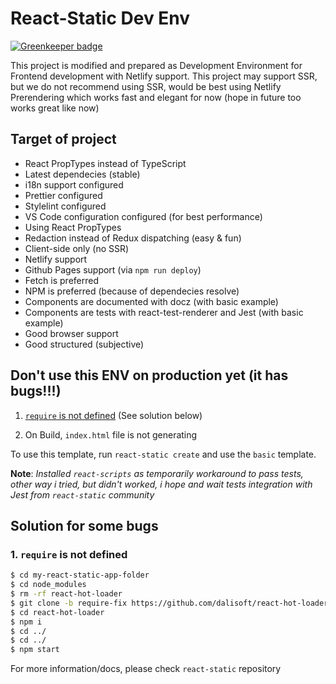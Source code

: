 # React-Static Dev Env

[![Greenkeeper badge](https://badges.greenkeeper.io/dalisoft/react-static-dev-env.svg)](https://greenkeeper.io/)

This project is modified and prepared as Development Environment for Frontend development with Netlify support. This project may support SSR, but we do not recommend using SSR, would be best using Netlify Prerendering which works fast and elegant for now (hope in future too works great like now)

## Target of project

- React PropTypes instead of TypeScript
- Latest dependecies (stable)
- i18n support configured
- Prettier configured
- Stylelint configured
- VS Code configuration configured (for best performance)
- Using React PropTypes
- Redaction instead of Redux dispatching (easy & fun)
- Client-side only (no SSR)
- Netlify support
- Github Pages support (via `npm run deploy`)
- Fetch is preferred
- NPM is preferred (because of dependecies resolve)
- Components are documented with docz (with basic example)
- Components are tests with react-test-renderer and Jest (with basic example)
- Good browser support
- Good structured (subjective)

## Don't use this ENV on production yet (it has bugs!!!)

1. [`require` is not defined](https://github.com/nozzle/react-static/issues/1164) (See solution below)

2. On Build, `index.html` file is not generating

To use this template, run `react-static create` and use the `basic` template.

**Note**: _Installed `react-scripts` as temporarily workaround to pass tests, other way i tried, but didn't worked, i hope and wait tests integration with Jest from `react-static` community_

## Solution for some bugs

### 1. `require` is not defined

```bash
$ cd my-react-static-app-folder
$ cd node_modules
$ rm -rf react-hot-loader
$ git clone -b require-fix https://github.com/dalisoft/react-hot-loader.git
$ cd react-hot-loader
$ npm i
$ cd ../
$ cd ../
$ npm start
```

For more information/docs, please check `react-static` repository
